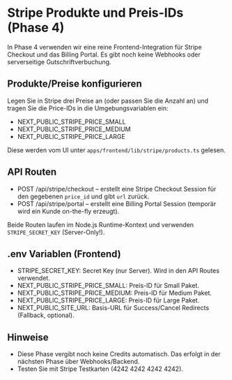 # Stripe Produkte und Preis-IDs (Phase 4)

In Phase 4 verwenden wir eine reine Frontend-Integration für Stripe Checkout und das Billing Portal. Es gibt noch keine Webhooks oder serverseitige Gutschriftverbuchung.

## Produkte/Preise konfigurieren

Legen Sie in Stripe drei Preise an (oder passen Sie die Anzahl an) und tragen Sie die Price-IDs in die Umgebungsvariablen ein:

- NEXT_PUBLIC_STRIPE_PRICE_SMALL
- NEXT_PUBLIC_STRIPE_PRICE_MEDIUM
- NEXT_PUBLIC_STRIPE_PRICE_LARGE

Diese werden vom UI unter `apps/frontend/lib/stripe/products.ts` gelesen.

## API Routen

- POST /api/stripe/checkout – erstellt eine Stripe Checkout Session für den gegebenen `price_id` und gibt `url` zurück.
- POST /api/stripe/portal – erstellt eine Billing Portal Session (temporär wird ein Kunde on-the-fly erzeugt).

Beide Routen laufen im Node.js Runtime-Kontext und verwenden `STRIPE_SECRET_KEY` (Server-Only!).

## .env Variablen (Frontend)

- STRIPE_SECRET_KEY: Secret Key (nur Server). Wird in den API Routes verwendet.
- NEXT_PUBLIC_STRIPE_PRICE_SMALL: Preis-ID für Small Paket.
- NEXT_PUBLIC_STRIPE_PRICE_MEDIUM: Preis-ID für Medium Paket.
- NEXT_PUBLIC_STRIPE_PRICE_LARGE: Preis-ID für Large Paket.
- NEXT_PUBLIC_SITE_URL: Basis-URL für Success/Cancel Redirects (Fallback, optional).

## Hinweise

- Diese Phase vergibt noch keine Credits automatisch. Das erfolgt in der nächsten Phase über Webhooks/Backend.
- Testen Sie mit Stripe Testkarten (4242 4242 4242 4242).

